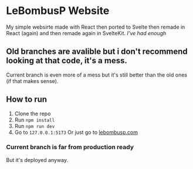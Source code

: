 # LeBombusP Website

My simple websirte made with React then ported to Svelte then remade in React (again) and then remade again in SvelteKit.
_I've had enough_

## Old branches are avalible but i don't recommend looking at that code, it's a mess.

Current branch is even more of a mess but it's still better than the old ones (if that makes sense).

## How to run

1. Clone the repo
2. Run `npm install`
3. Run `npm run dev`
4. Go to `127.0.0.1:5173`
   Or just go to [lebombusp.com](https://lebombusp.com)

### Current branch is far from production ready

But it's deployed anyway.
